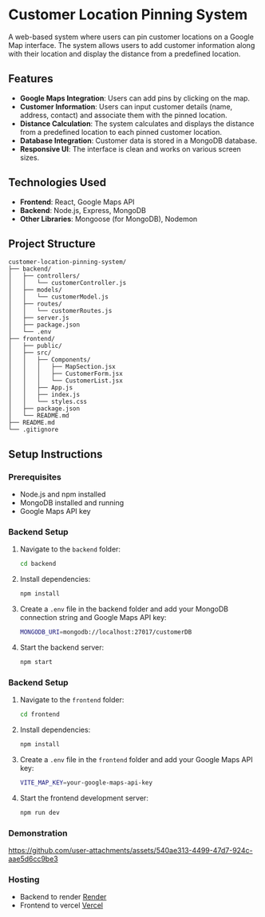 # Customer Location Pinning System

A web-based system where users can pin customer locations on a Google Map interface. The system allows users to add customer information along with their location and display the distance from a predefined location.

## Features
- **Google Maps Integration**: Users can add pins by clicking on the map.
- **Customer Information**: Users can input customer details (name, address, contact) and associate them with the pinned location.
- **Distance Calculation**: The system calculates and displays the distance from a predefined location to each pinned customer location.
- **Database Integration**: Customer data is stored in a MongoDB database.
- **Responsive UI**: The interface is clean and works on various screen sizes.

## Technologies Used
- **Frontend**: React, Google Maps API
- **Backend**: Node.js, Express, MongoDB
- **Other Libraries**: Mongoose (for MongoDB), Nodemon

## Project Structure
```
customer-location-pinning-system/
├── backend/
│   ├── controllers/
│   │   └── customerController.js
│   ├── models/
│   │   └── customerModel.js
│   ├── routes/
│   │   └── customerRoutes.js
│   ├── server.js
│   ├── package.json
│   └── .env
├── frontend/
│   ├── public/
│   ├── src/
│   │   ├── Components/
│   │   │   ├── MapSection.jsx
│   │   │   ├── CustomerForm.jsx
│   │   │   └── CustomerList.jsx
│   │   ├── App.js
│   │   ├── index.js
│   │   └── styles.css
│   ├── package.json
│   └── README.md
├── README.md
└── .gitignore
```

## Setup Instructions

### Prerequisites
- Node.js and npm installed
- MongoDB installed and running
- Google Maps API key

### Backend Setup
1. Navigate to the `backend` folder:
   ```bash
   cd backend
2. Install dependencies:
   ```bash
   npm install
3. Create a `.env` file in the backend folder and add your MongoDB connection string and Google Maps API key:
   ```bash
   MONGODB_URI=mongodb://localhost:27017/customerDB
   
4. Start the backend server:
   ```bash
   npm start

### Backend Setup
1. Navigate to the `frontend` folder:
   ```bash
   cd frontend
2. Install dependencies:
   ```bash
   npm install
3. Create a `.env` file in the `frontend` folder and add your Google Maps API key:
   ```bash
   VITE_MAP_KEY=your-google-maps-api-key
4. Start the frontend development server:
   ```bash
   npm run dev
### Demonstration

https://github.com/user-attachments/assets/540ae313-4499-47d7-924c-aae5d6cc9be3



### Hosting
   - Backend to render [Render](https://yip-assessment-backend.onrender.com) 
   - Frontend to vercel [Vercel](https://yip-assessment-frontend.vercel.app/) 
